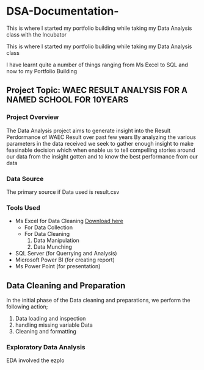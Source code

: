 # DSA-Documentation-
This is where I started my portfolio building while taking my Data Analysis class with the Incubator 

This is where I started my portfolio building while taking my Data Analysis class

I have learnt quite a number of things ranging from Ms Excel to SQL and now to my Portfolio Building 

## Project Topic: WAEC RESULT ANALYSIS FOR A NAMED SCHOOL FOR 10YEARS

### Project Overview 
The Data Analysis project aims to generate insight into the Result Perdormance of WAEC Result over past few years  By analyzing the various parameters in the data received we seek to gather enough insight to make feasinable decision which when enable us to tell compelling stories around our data  from the insight gotten and to know the best performance from our data

### Data Source
The primary source if Data used is result.csv

### Tools Used
- Ms Excel for Data Cleaning [Download here](http://www.microsoft.com)
     - For Data Collection 
     - For Data Cleaning
       1. Data Manipulation
       2. Data Munching
- SQL Server (for Querrying and Analysis)
- Microsoft Power BI (for creating report)
- Ms Power Point (for presentation)

## Data Cleaning and Preparation 
In the initial phase of the Data cleaning and preparations, we perform the following action; 
1. Data loading and inspection
2. handling missing variable Data
3. Cleaning and formatting

### Exploratory Data Analysis 
EDA involved the ezplo
